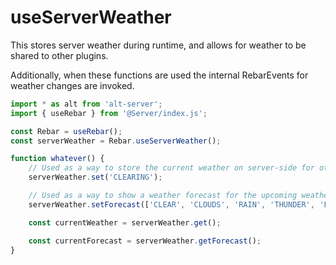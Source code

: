 # useServerWeather

This stores server weather during runtime, and allows for weather to be shared to other plugins.

Additionally, when these functions are used the internal RebarEvents for weather changes are invoked.

```ts
import * as alt from 'alt-server';
import { useRebar } from '@Server/index.js';

const Rebar = useRebar();
const serverWeather = Rebar.useServerWeather();

function whatever() {
    // Used as a way to store the current weather on server-side for other plugins
    serverWeather.set('CLEARING');

    // Used as a way to show a weather forecast for the upcoming weather events
    serverWeather.setForecast(['CLEAR', 'CLOUDS', 'RAIN', 'THUNDER', 'FOGGY', 'CLOUDS', 'CLEARING', 'EXTRASUNNY'])

    const currentWeather = serverWeather.get();

    const currentForecast = serverWeather.getForecast();
}
```
